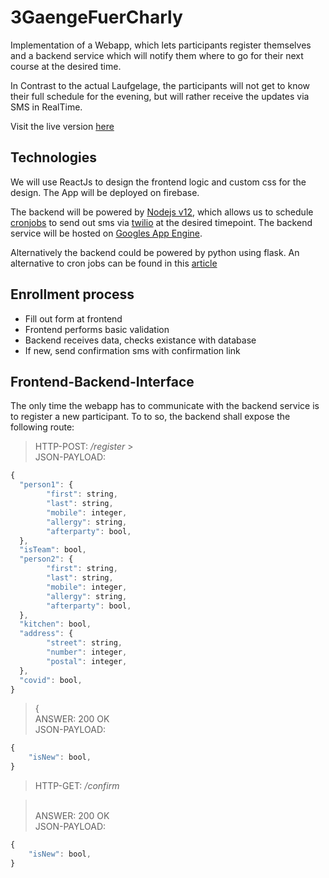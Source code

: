 # 3GaengeFuerCharly

Implementation of a Webapp, which lets participants register themselves and a backend service which will notify them where to go for their next course at the desired time.

In Contrast to the actual Laufgelage, the participants will not get to know their full schedule for the evening, but will rather receive the updates via SMS in RealTime.

Visit the live version [here](https://charlottepradel.de)

## Technologies

We will use ReactJs to design the frontend logic and custom css for the design. The App will be deployed on firebase.

The backend will be powered by [Nodejs v12](https://github.com/nodejs/node), which allows us to schedule [cronjobs](https://www.npmjs.com/package/cron) to send out sms via [twilio](https://www.npmjs.com/package/twilio) at the desired timepoint. The backend service will be hosted on [Googles App Engine](https://cloud.google.com/appengine/docs).

Alternatively the backend could be powered by python using flask. An alternative to cron jobs can be found in this [article](https://medium.com/thetiltblog/creating-scheduled-functions-in-python-apps-400ecea05bc3)

## Enrollment process

- Fill out form at frontend
- Frontend performs basic validation
- Backend receives data, checks existance with database
- If new, send confirmation sms with confirmation link

## Frontend-Backend-Interface

The only time the webapp has to communicate with the backend service is to register a new participant. To to so, the backend shall expose the following route:

> HTTP-POST: _/register_ > <br>JSON-PAYLOAD:

```js
{
  "person1": {
        "first": string,
        "last": string,
        "mobile": integer,
        "allergy": string,
        "afterparty": bool,
  },
  "isTeam": bool,
  "person2": {
        "first": string,
        "last": string,
        "mobile": integer,
        "allergy": string,
        "afterparty": bool,
  },
  "kitchen": bool,
  "address": {
        "street": string,
        "number": integer,
        "postal": integer,
  },
  "covid": bool,
}
```

> {
> <br> ANSWER: 200 OK
> <br>JSON-PAYLOAD:

```js
{
    "isNew": bool,
}
```

> HTTP-GET: _/confirm_

> <br> ANSWER: 200 OK
> <br>JSON-PAYLOAD:

```js
{
    "isNew": bool,
}
```
